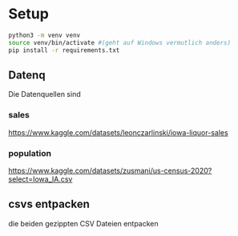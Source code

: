 # Setup

```bash
python3 -m venv venv
source venv/bin/activate #(geht auf Windows vermutlich anders)
pip install -r requirements.txt
```

## Datenq
Die Datenquellen sind

### sales
https://www.kaggle.com/datasets/leonczarlinski/iowa-liquor-sales

### population
https://www.kaggle.com/datasets/zusmani/us-census-2020?select=Iowa_IA.csv

## csvs entpacken

die beiden gezippten CSV Dateien entpacken
